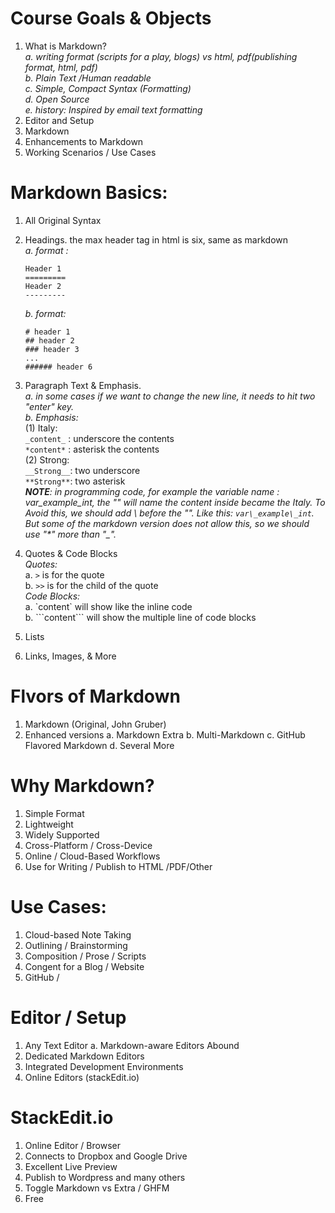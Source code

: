 # Course Goals & Objects
1. What is Markdown?  
  *a. writing format (scripts for a play, blogs) vs html, pdf(publishing format, html, pdf)  
  b. Plain Text /Human readable  
  c. Simple, Compact Syntax (Formatting)  
  d. Open Source  
  e. history: Inspired by email text formatting*  
2. Editor and Setup  
3. Markdown  
4. Enhancements to Markdown  
5. Working Scenarios / Use Cases

# Markdown Basics:
1. All Original Syntax
2. Headings. the max header tag in html is six, same as markdown  
  *a. format :*
    ```
    Header 1
    =========
    Header 2
    ---------
    ```  
   *b. format:*
    ```
    # header 1
    ## header 2
    ### header 3
    ...
    ###### header 6
    ```
3. Paragraph Text & Emphasis.  
	*a. in some cases if we want to change the new line, it needs to hit two "enter" key.*  
	*b. Emphasis:*  
		(1) Italy:  
		`_content_` : underscore the contents  
		`*content*` : asterisk the contents  
		(2) Strong:  
		`__Strong__`: two underscore  
		`**Strong**`: two asterisk  
*__NOTE__: in programming code, for example the variable name : var_example_int, the "_" will name the content inside became the Italy. To Avoid this, we should add \ before the "_".  Like this: `var\_example\_int`. But some of the markdown version does not allow this, so we should use "\*" more than "_".*

4. Quotes & Code Blocks  
	*Quotes:*  
		a. `>` is for the quote  
		b. `>>` is for the child of the quote  
	*Code Blocks:*  
		a. \`content\` will show like the inline code  
		b. \`\`\`content\`\`\` will show the multiple line of code blocks

5. Lists

6. Links, Images, & More




# Flvors of Markdown
  1. Markdown (Original, John Gruber)
  2. Enhanced versions
    a. Markdown Extra
    b. Multi-Markdown
    c. GitHub Flavored Markdown
    d. Several More

# Why Markdown?
  1. Simple Format
  2. Lightweight
  3. Widely Supported
  4. Cross-Platform / Cross-Device
  5. Online / Cloud-Based Workflows
  6. Use for Writing / Publish to HTML /PDF/Other

# Use Cases:
  1. Cloud-based Note Taking
  2. Outlining / Brainstorming
  3. Composition / Prose / Scripts
  4. Congent for a Blog / Website
  5. GitHub /

# Editor / Setup
  1. Any Text Editor
    a. Markdown-aware Editors Abound
  2. Dedicated Markdown Editors
  3. Integrated Development Environments
  4. Online Editors (stackEdit.io)

# StackEdit.io
  1. Online Editor / Browser
  2. Connects to Dropbox and Google Drive
  3. Excellent Live Preview
  4. Publish to Wordpress and many others
  5. Toggle Markdown vs Extra / GHFM
  6. Free
